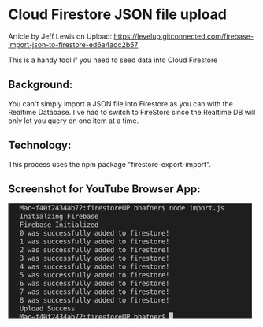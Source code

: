 # Cloud Firestore JSON file upload

Article by Jeff Lewis on Upload: https://levelup.gitconnected.com/firebase-import-json-to-firestore-ed6a4adc2b57

This is a handy tool if you need to seed data into Cloud Firestore

Background:
----------------------------------------------------
You can't simply import a JSON file into Firestore as you can with the Realtime Database.  I've had to switch to FireStore since the Realtime DB will only let you query on one item at a time.

Technology:
----------------------------------------------------
This process uses the npm package "firestore-export-import".

Screenshot for YouTube Browser App:
--------------------------------

<img src="firestore-import.png">
